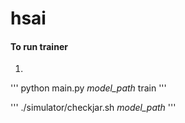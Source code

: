 # hsai


#### To run trainer
1. 
'''
python main.py *model_path* train
'''

'''
./simulator/checkjar.sh *model_path*
'''